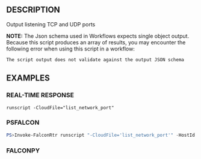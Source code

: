 ## DESCRIPTION
Output listening TCP and UDP ports

**NOTE:** The Json schema used in Workflows expects single object output. Because this script produces an array of
results, you may encounter the following error when using this script in a workflow:

```The script output does not validate against the output JSON schema```

## EXAMPLES

### REAL-TIME RESPONSE
```
runscript -CloudFile="list_network_port"
```
### PSFALCON
```powershell
PS>Invoke-FalconRtr runscript "-CloudFile='list_network_port'" -HostId <id>, <id>
```
### FALCONPY